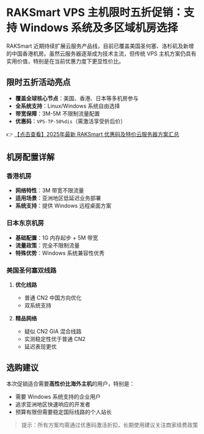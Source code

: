 # RAKSmart VPS 主机限时五折促销：支持 Windows 系统及多区域机房选择

RAKSmart 近期持续扩展云服务产品线，目前已覆盖美国圣何塞、洛杉矶及新增的中国香港机房。虽然云服务器逐渐成为技术主流，但传统 VPS 主机方案仍具有实用价值，特别是在当前优惠力度下更显性价比。

## 限时五折活动亮点
- **覆盖全球核心节点**：美国、香港、日本等多机房参与
- **全系统支持**：Linux/Windows 系统自由选择
- **带宽保障**：3M-5M 不限制流量配置
- **优惠码**：`VPS-TP-50%dis`（需激活享受折后价）

👉 [【点击查看】2025年最新 RAKSmart 优惠码及特价云服务器方案汇总](https://bit.ly/raksmart)

## 机房配置详解

### 香港机房
- **网络特性**：3M 带宽不限流量
- **适用场景**：亚洲地区低延迟业务部署
- **系统支持**：提供 Windows 远程桌面方案

### 日本东京机房
- **基础配置**：1G 内存起步 + 5M 带宽
- **流量政策**：完全不限制流量
- **特殊优势**：Windows 系统兼容性优秀

### 美国圣何塞双线路
1. **优化线路**
   - 普通 CN2 中国方向优化
   - 双系统支持

2. **精品网络**
   - 疑似 CN2 GIA 混合线路
   - 实测稳定性优于普通 CN2
   - 延迟表现更优

## 选购建议
本次促销适合需要**高性价比海外主机**的用户，特别是：
- 需要 Windows 系统支持的企业用户
- 追求亚洲地区快速响应的开发者
- 预算有限但需要稳定国际线路的个人站长

> 提示：所有方案均需通过优惠码激活折扣，长期使用建议关注商家续费政策
